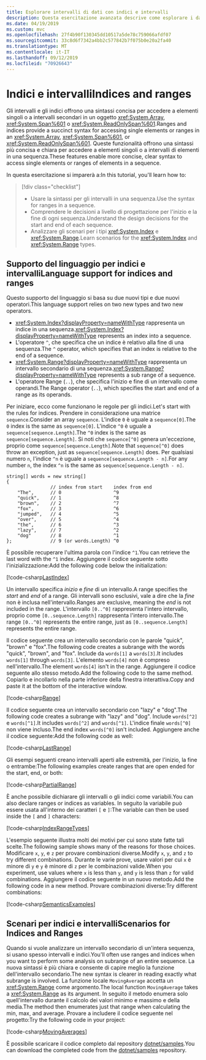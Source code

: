 ```yaml
---
title: Esplorare intervalli di dati con indici e intervalli
description: Questa esercitazione avanzata descrive come esplorare i dati usando indici e intervalli per esaminare le sezioni di un set di dati sequenziale.
ms.date: 04/19/2019
ms.custom: mvc
ms.openlocfilehash: 27f4b90f130345dd10517a5de78c759066afdf07
ms.sourcegitcommit: 33c8d6f7342a4bb2c577842b7f075b0e20a2fa40
ms.translationtype: MT
ms.contentlocale: it-IT
ms.lasthandoff: 09/12/2019
ms.locfileid: "70926643"
---
```

# <a name="indices-and-ranges"></a><span data-ttu-id="c9ead-103">Indici e intervalli</span><span class="sxs-lookup"><span data-stu-id="c9ead-103">Indices and ranges</span></span>

<span data-ttu-id="c9ead-104">Gli intervalli e gli indici offrono una sintassi concisa per accedere a elementi singoli o a intervalli secondari in un oggetto <xref:System.Array>, <xref:System.Span%601> o <xref:System.ReadOnlySpan%601>.</span><span class="sxs-lookup"><span data-stu-id="c9ead-104">Ranges and indices provide a succinct syntax for accessing single elements or ranges in an <xref:System.Array>, <xref:System.Span%601>, or <xref:System.ReadOnlySpan%601>.</span></span> <span data-ttu-id="c9ead-105">Queste funzionalità offrono una sintassi più concisa e chiara per accedere a elementi singoli o a intervalli di elementi in una sequenza.</span><span class="sxs-lookup"><span data-stu-id="c9ead-105">These features enable more concise, clear syntax to access single elements or ranges of elements in a sequence.</span></span>

<span data-ttu-id="c9ead-106">In questa esercitazione si imparerà a:</span><span class="sxs-lookup"><span data-stu-id="c9ead-106">In this tutorial, you'll learn how to:</span></span>

> [!div class="checklist"]
>
> - <span data-ttu-id="c9ead-107">Usare la sintassi per gli intervalli in una sequenza.</span><span class="sxs-lookup"><span data-stu-id="c9ead-107">Use the syntax for ranges in a sequence.</span></span>
> - <span data-ttu-id="c9ead-108">Comprendere le decisioni a livello di progettazione per l'inizio e la fine di ogni sequenza.</span><span class="sxs-lookup"><span data-stu-id="c9ead-108">Understand the design decisions for the start and end of each sequence.</span></span>
> - <span data-ttu-id="c9ead-109">Analizzare gli scenari per i tipi <xref:System.Index> e <xref:System.Range>.</span><span class="sxs-lookup"><span data-stu-id="c9ead-109">Learn scenarios for the <xref:System.Index> and <xref:System.Range> types.</span></span>

## <a name="language-support-for-indices-and-ranges"></a><span data-ttu-id="c9ead-110">Supporto del linguaggio per indici e intervalli</span><span class="sxs-lookup"><span data-stu-id="c9ead-110">Language support for indices and ranges</span></span>

<span data-ttu-id="c9ead-111">Questo supporto del linguaggio si basa su due nuovi tipi e due nuovi operatori.</span><span class="sxs-lookup"><span data-stu-id="c9ead-111">This language support relies on two new types and two new operators.</span></span>

- <span data-ttu-id="c9ead-112"><xref:System.Index?displayProperty=nameWithType> rappresenta un indice in una sequenza.</span><span class="sxs-lookup"><span data-stu-id="c9ead-112"><xref:System.Index?displayProperty=nameWithType> represents an index into a sequence.</span></span>
- <span data-ttu-id="c9ead-113">L'operatore `^`, che specifica che un indice è relativo alla fine di una sequenza.</span><span class="sxs-lookup"><span data-stu-id="c9ead-113">The `^` operator, which specifies that an index is relative to the end of a sequence.</span></span>
- <span data-ttu-id="c9ead-114"><xref:System.Range?displayProperty=nameWithType> rappresenta un intervallo secondario di una sequenza.</span><span class="sxs-lookup"><span data-stu-id="c9ead-114"><xref:System.Range?displayProperty=nameWithType> represents a sub range of a sequence.</span></span>
- <span data-ttu-id="c9ead-115">L'operatore Range (`..`), che specifica l'inizio e fine di un intervallo come operandi.</span><span class="sxs-lookup"><span data-stu-id="c9ead-115">The Range operator (`..`), which specifies the start and end of a range as its operands.</span></span>

<span data-ttu-id="c9ead-116">Per iniziare, ecco come funzionano le regole per gli indici.</span><span class="sxs-lookup"><span data-stu-id="c9ead-116">Let's start with the rules for indices.</span></span> <span data-ttu-id="c9ead-117">Prendere in considerazione una matrice `sequence`.</span><span class="sxs-lookup"><span data-stu-id="c9ead-117">Consider an array `sequence`.</span></span> <span data-ttu-id="c9ead-118">L'indice `0` è uguale a `sequence[0]`.</span><span class="sxs-lookup"><span data-stu-id="c9ead-118">The `0` index is the same as `sequence[0]`.</span></span> <span data-ttu-id="c9ead-119">L'indice `^0` è uguale a `sequence[sequence.Length]`.</span><span class="sxs-lookup"><span data-stu-id="c9ead-119">The `^0` index is the same as `sequence[sequence.Length]`.</span></span> <span data-ttu-id="c9ead-120">Si noti che `sequence[^0]` genera un'eccezione, proprio come `sequence[sequence.Length]`.</span><span class="sxs-lookup"><span data-stu-id="c9ead-120">Note that `sequence[^0]` does throw an exception, just as `sequence[sequence.Length]` does.</span></span> <span data-ttu-id="c9ead-121">Per qualsiasi numero `n`, l'indice `^n` è uguale a `sequence[sequence.Length - n]`.</span><span class="sxs-lookup"><span data-stu-id="c9ead-121">For any number `n`, the index `^n` is the same as `sequence[sequence.Length - n]`.</span></span>

```csharp-interactive
string[] words = new string[]
{
                // index from start    index from end
    "The",      // 0                   ^9
    "quick",    // 1                   ^8
    "brown",    // 2                   ^7
    "fox",      // 3                   ^6
    "jumped",   // 4                   ^5
    "over",     // 5                   ^4
    "the",      // 6                   ^3
    "lazy",     // 7                   ^2
    "dog"       // 8                   ^1
};              // 9 (or words.Length) ^0
```

<span data-ttu-id="c9ead-122">È possibile recuperare l'ultima parola con l'indice `^1`.</span><span class="sxs-lookup"><span data-stu-id="c9ead-122">You can retrieve the last word with the `^1` index.</span></span> <span data-ttu-id="c9ead-123">Aggiungere il codice seguente sotto l'inizializzazione:</span><span class="sxs-lookup"><span data-stu-id="c9ead-123">Add the following code below the initialization:</span></span>

[!code-csharp[LastIndex](~/samples/csharp/tutorials/RangesIndexes/IndicesAndRanges.cs#IndicesAndRanges_LastIndex)]

<span data-ttu-id="c9ead-124">Un intervallo specifica *inizio* e *fine* di un intervallo.</span><span class="sxs-lookup"><span data-stu-id="c9ead-124">A range specifies the *start* and *end* of a range.</span></span> <span data-ttu-id="c9ead-125">Gli intervalli sono esclusivi, vale a dire che la *fine* non è inclusa nell'intervallo.</span><span class="sxs-lookup"><span data-stu-id="c9ead-125">Ranges are exclusive, meaning the *end* is not included in the range.</span></span> <span data-ttu-id="c9ead-126">L'intervallo `[0..^0]` rappresenta l'intero intervallo, proprio come `[0..sequence.Length]` rappresenta l'intero intervallo.</span><span class="sxs-lookup"><span data-stu-id="c9ead-126">The range `[0..^0]` represents the entire range, just as `[0..sequence.Length]` represents the entire range.</span></span> 

<span data-ttu-id="c9ead-127">Il codice seguente crea un intervallo secondario con le parole "quick", "brown" e "fox".</span><span class="sxs-lookup"><span data-stu-id="c9ead-127">The following code creates a subrange with the words "quick", "brown", and "fox".</span></span> <span data-ttu-id="c9ead-128">Include da `words[1]` a `words[3]`.</span><span class="sxs-lookup"><span data-stu-id="c9ead-128">It includes `words[1]` through `words[3]`.</span></span> <span data-ttu-id="c9ead-129">L'elemento `words[4]` non è compreso nell'intervallo.</span><span class="sxs-lookup"><span data-stu-id="c9ead-129">The element `words[4]` isn't in the range.</span></span> <span data-ttu-id="c9ead-130">Aggiungere il codice seguente allo stesso metodo.</span><span class="sxs-lookup"><span data-stu-id="c9ead-130">Add the following code to the same method.</span></span> <span data-ttu-id="c9ead-131">Copiarlo e incollarlo nella parte inferiore della finestra interattiva.</span><span class="sxs-lookup"><span data-stu-id="c9ead-131">Copy and paste it at the bottom of the interactive window.</span></span>

[!code-csharp[Range](~/samples/csharp/tutorials/RangesIndexes/IndicesAndRanges.cs#IndicesAndRanges_Range)]

<span data-ttu-id="c9ead-132">Il codice seguente crea un intervallo secondario con "lazy" e "dog".</span><span class="sxs-lookup"><span data-stu-id="c9ead-132">The following code creates a subrange with "lazy" and "dog".</span></span> <span data-ttu-id="c9ead-133">Include `words[^2]` e `words[^1]`.</span><span class="sxs-lookup"><span data-stu-id="c9ead-133">It includes `words[^2]` and `words[^1]`.</span></span> <span data-ttu-id="c9ead-134">L'indice finale `words[^0]` non viene incluso.</span><span class="sxs-lookup"><span data-stu-id="c9ead-134">The end index `words[^0]` isn't included.</span></span> <span data-ttu-id="c9ead-135">Aggiungere anche il codice seguente:</span><span class="sxs-lookup"><span data-stu-id="c9ead-135">Add the following code as well:</span></span>

[!code-csharp[LastRange](~/samples/csharp/tutorials/RangesIndexes/IndicesAndRanges.cs#IndicesAndRanges_LastRange)]

<span data-ttu-id="c9ead-136">Gli esempi seguenti creano intervalli aperti alle estremità, per l'inizio, la fine o entrambe:</span><span class="sxs-lookup"><span data-stu-id="c9ead-136">The following examples create ranges that are open ended for the start, end, or both:</span></span>

[!code-csharp[PartialRange](~/samples/csharp/tutorials/RangesIndexes/IndicesAndRanges.cs#IndicesAndRanges_PartialRanges)]

<span data-ttu-id="c9ead-137">È anche possibile dichiarare gli intervalli o gli indici come variabili.</span><span class="sxs-lookup"><span data-stu-id="c9ead-137">You can also declare ranges or indices as variables.</span></span> <span data-ttu-id="c9ead-138">In seguito la variabile può essere usata all'interno dei caratteri `[` e `]`:</span><span class="sxs-lookup"><span data-stu-id="c9ead-138">The variable can then be used inside the `[` and `]` characters:</span></span>

[!code-csharp[IndexRangeTypes](~/samples/csharp/tutorials/RangesIndexes/IndicesAndRanges.cs#IndicesAndRanges_RangeIndexTypes)]

<span data-ttu-id="c9ead-139">L'esempio seguente illustra molti dei motivi per cui sono state fatte tali scelte.</span><span class="sxs-lookup"><span data-stu-id="c9ead-139">The following sample shows many of the reasons for those choices.</span></span> <span data-ttu-id="c9ead-140">Modificare `x`, `y`, e `z` per provare combinazioni diverse.</span><span class="sxs-lookup"><span data-stu-id="c9ead-140">Modify `x`, `y`, and `z` to try different combinations.</span></span> <span data-ttu-id="c9ead-141">Durante le varie prove, usare valori per cui `x` è minore di `y` e `y` è minore di `z` per le combinazioni valide.</span><span class="sxs-lookup"><span data-stu-id="c9ead-141">When you experiment, use values where `x` is less than `y`, and `y` is less than `z` for valid combinations.</span></span> <span data-ttu-id="c9ead-142">Aggiungere il codice seguente in un nuovo metodo.</span><span class="sxs-lookup"><span data-stu-id="c9ead-142">Add the following code in a new method.</span></span> <span data-ttu-id="c9ead-143">Provare combinazioni diverse:</span><span class="sxs-lookup"><span data-stu-id="c9ead-143">Try different combinations:</span></span>

[!code-csharp[SemanticsExamples](~/samples/csharp/tutorials/RangesIndexes/IndicesAndRanges.cs#IndicesAndRanges_Semantics)]

## <a name="scenarios-for-indices-and-ranges"></a><span data-ttu-id="c9ead-144">Scenari per indici e intervalli</span><span class="sxs-lookup"><span data-stu-id="c9ead-144">Scenarios for Indices and Ranges</span></span>

<span data-ttu-id="c9ead-145">Quando si vuole analizzare un intervallo secondario di un'intera sequenza, si usano spesso intervalli e indici.</span><span class="sxs-lookup"><span data-stu-id="c9ead-145">You'll often use ranges and indices when you want to perform some analysis on subrange of an entire sequence.</span></span> <span data-ttu-id="c9ead-146">La nuova sintassi è più chiara e consente di capire meglio la funzione dell'intervallo secondario.</span><span class="sxs-lookup"><span data-stu-id="c9ead-146">The new syntax is clearer in reading exactly what subrange is involved.</span></span> <span data-ttu-id="c9ead-147">La funzione locale `MovingAverage` accetta un <xref:System.Range> come argomento.</span><span class="sxs-lookup"><span data-stu-id="c9ead-147">The local function `MovingAverage` takes a <xref:System.Range> as its argument.</span></span> <span data-ttu-id="c9ead-148">In seguito il metodo enumera solo quell'intervallo durante il calcolo dei valori minimo e massimo e della media.</span><span class="sxs-lookup"><span data-stu-id="c9ead-148">The method then enumerates just that range when calculating the min, max, and average.</span></span> <span data-ttu-id="c9ead-149">Provare a includere il codice seguente nel progetto:</span><span class="sxs-lookup"><span data-stu-id="c9ead-149">Try the following code in your project:</span></span>

[!code-csharp[MovingAverages](~/samples/csharp/tutorials/RangesIndexes/IndicesAndRanges.cs#IndicesAndRanges_MovingAverage)]

<span data-ttu-id="c9ead-150">È possibile scaricare il codice completo dal repository [dotnet/samples](https://github.com/dotnet/samples/tree/master/csharp/tutorials/RangesIndexes).</span><span class="sxs-lookup"><span data-stu-id="c9ead-150">You can download the completed code from the [dotnet/samples](https://github.com/dotnet/samples/tree/master/csharp/tutorials/RangesIndexes) repository.</span></span>
